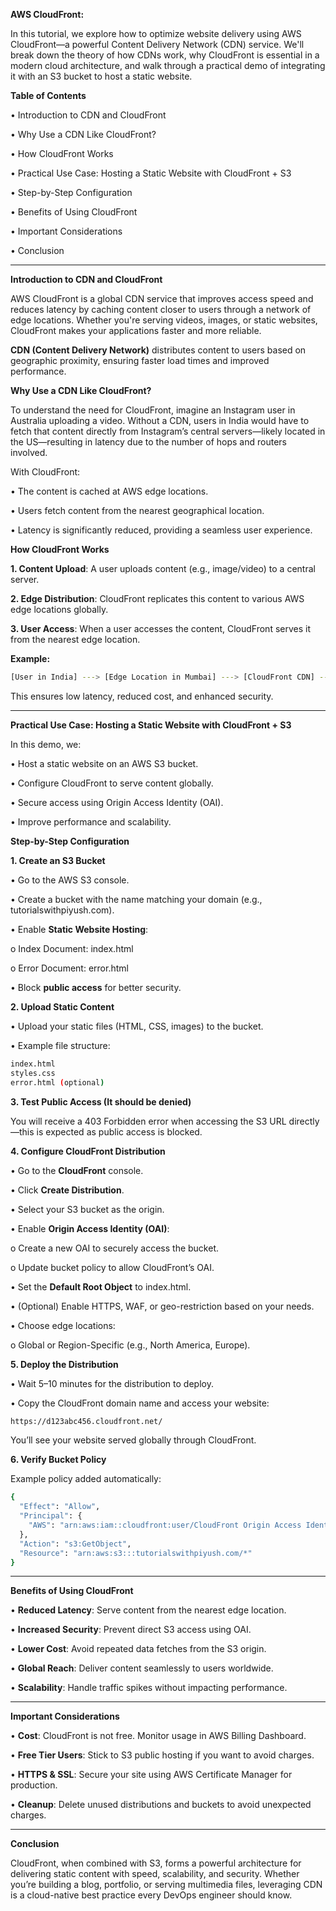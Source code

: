 **AWS CloudFront:**

In this tutorial, we explore how to optimize website delivery using AWS CloudFront—a powerful Content Delivery Network (CDN) service. We'll break down the theory of how CDNs work, why CloudFront is essential in a modern cloud architecture, and walk through a practical demo of integrating it with an S3 bucket to host a static website.

**Table of Contents**

•	Introduction to CDN and CloudFront

•	Why Use a CDN Like CloudFront?

•	How CloudFront Works

•	Practical Use Case: Hosting a Static Website with CloudFront + S3

•	Step-by-Step Configuration

•	Benefits of Using CloudFront

•	Important Considerations

•	Conclusion
________________________________________
**Introduction to CDN and CloudFront**

AWS CloudFront is a global CDN service that improves access speed and reduces latency by caching content closer to users through a network of edge locations. Whether you're serving videos, images, or static websites, CloudFront makes your applications faster and more reliable.

**CDN (Content Delivery Network)** distributes content to users based on geographic proximity, ensuring faster load times and improved performance.

**Why Use a CDN Like CloudFront?**

To understand the need for CloudFront, imagine an Instagram user in Australia uploading a video. Without a CDN, users in India would have to fetch that content directly from Instagram’s central servers—likely located in the US—resulting in latency due to the number of hops and routers involved.

With CloudFront:

•	The content is cached at AWS edge locations.

•	Users fetch content from the nearest geographical location.

•	Latency is significantly reduced, providing a seamless user experience.

**How CloudFront Works**

**1.	Content Upload**: A user uploads content (e.g., image/video) to a central server.

**2.	Edge Distribution**: CloudFront replicates this content to various AWS edge locations globally.

**3.	User Access**: When a user accesses the content, CloudFront serves it from the nearest edge location.

**Example:**

```sh
[User in India] ---> [Edge Location in Mumbai] ---> [CloudFront CDN] ---> [S3 Bucket]
```

This ensures low latency, reduced cost, and enhanced security.
________________________________________
**Practical Use Case: Hosting a Static Website with CloudFront + S3**

In this demo, we:

•	Host a static website on an AWS S3 bucket.

•	Configure CloudFront to serve content globally.

•	Secure access using Origin Access Identity (OAI).

•	Improve performance and scalability.

**Step-by-Step Configuration**

**1. Create an S3 Bucket**

•	Go to the AWS S3 console.

•	Create a bucket with the name matching your domain (e.g., tutorialswithpiyush.com).

•	Enable **Static Website Hosting**:

o	Index Document: index.html

o	Error Document: error.html

•	Block **public access** for better security.

**2. Upload Static Content**

•	Upload your static files (HTML, CSS, images) to the bucket.

•	Example file structure:

```sh
index.html
styles.css
error.html (optional)
```

**3. Test Public Access (It should be denied)**

You will receive a 403 Forbidden error when accessing the S3 URL directly—this is expected as public access is blocked.

**4. Configure CloudFront Distribution**

•	Go to the **CloudFront** console.

•	Click **Create Distribution**.

•	Select your S3 bucket as the origin.

•	Enable **Origin Access Identity (OAI)**:

o	Create a new OAI to securely access the bucket.

o	Update bucket policy to allow CloudFront’s OAI.

•	Set the **Default Root Object** to index.html.

•	(Optional) Enable HTTPS, WAF, or geo-restriction based on your needs.

•	Choose edge locations:

o	Global or Region-Specific (e.g., North America, Europe).

**5. Deploy the Distribution**

•	Wait 5–10 minutes for the distribution to deploy.

•	Copy the CloudFront domain name and access your website:

```sh
https://d123abc456.cloudfront.net/
```

You’ll see your website served globally through CloudFront.

**6. Verify Bucket Policy**

Example policy added automatically:

```sh
{
  "Effect": "Allow",
  "Principal": {
    "AWS": "arn:aws:iam::cloudfront:user/CloudFront Origin Access Identity EXAMPLE"
  },
  "Action": "s3:GetObject",
  "Resource": "arn:aws:s3:::tutorialswithpiyush.com/*"
}
```
________________________________________
**Benefits of Using CloudFront**

•	**Reduced Latency**: Serve content from the nearest edge location.

•	**Increased Security**: Prevent direct S3 access using OAI.

•	**Lower Cost**: Avoid repeated data fetches from the S3 origin.

•	**Global Reach**: Deliver content seamlessly to users worldwide.

•	**Scalability**: Handle traffic spikes without impacting performance.
________________________________________
**Important Considerations**

•	**Cost**: CloudFront is not free. Monitor usage in AWS Billing Dashboard.

•	**Free Tier Users**: Stick to S3 public hosting if you want to avoid charges.

•	**HTTPS & SSL**: Secure your site using AWS Certificate Manager for production.

•	**Cleanup**: Delete unused distributions and buckets to avoid unexpected charges.
________________________________________
**Conclusion**

CloudFront, when combined with S3, forms a powerful architecture for delivering static content with speed, scalability, and security. Whether you’re building a blog, portfolio, or serving multimedia files, leveraging CDN is a cloud-native best practice every DevOps engineer should know.
